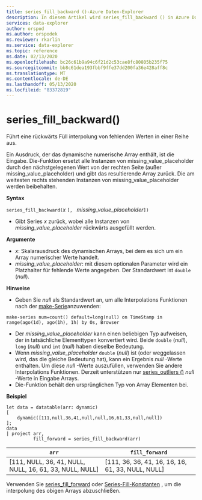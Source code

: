 ```yaml
---
title: series_fill_backward ()-Azure Daten-Explorer
description: In diesem Artikel wird series_fill_backward () in Azure Daten-Explorer beschrieben.
services: data-explorer
author: orspod
ms.author: orspodek
ms.reviewer: rkarlin
ms.service: data-explorer
ms.topic: reference
ms.date: 02/13/2020
ms.openlocfilehash: bc26c61b9a94c6f21d2c53cae8fc80805b235f75
ms.sourcegitcommit: bb8c61dea193fbbf9ffe37dd200fa36e428aff8c
ms.translationtype: MT
ms.contentlocale: de-DE
ms.lasthandoff: 05/13/2020
ms.locfileid: "83372819"
---
```

# <a name="series_fill_backward"></a>series_fill_backward()

Führt eine rückwärts Füll interpolung von fehlenden Werten in einer Reihe aus.

Ein Ausdruck, der das dynamische numerische Array enthält, ist die Eingabe. Die-Funktion ersetzt alle Instanzen von missing_value_placeholder durch den nächstgelegenen Wert von der rechten Seite (außer missing_value_placeholder) und gibt das resultierende Array zurück. Die am weitesten rechts stehenden Instanzen von missing_value_placeholder werden beibehalten.

**Syntax**

`series_fill_backward(`*x* `[, ` *missing_value_placeholder*`])`
* Gibt Series *x* zurück, wobei alle Instanzen von *missing_value_placeholder* rückwärts ausgefüllt werden.

**Argumente**

* *x*: Skalarausdruck des dynamischen Arrays, bei dem es sich um ein Array numerischer Werte handelt.
* *missing_value_placeholder*: mit diesem optionalen Parameter wird ein Platzhalter für fehlende Werte angegeben. Der Standardwert ist `double` (*null*).

**Hinweise**

* Geben Sie *null* als Standardwert an, um alle Interpolations Funktionen nach der [make-Serie](make-seriesoperator.md)anzuwenden: 

```kusto
make-series num=count() default=long(null) on TimeStamp in range(ago(1d), ago(1h), 1h) by Os, Browser
```

* Der *missing_value_placeholder* kann einen beliebigen Typ aufweisen, der in tatsächliche Elementtypen konvertiert wird. Beide `double` (*null*), `long` (*null*) und `int` (*null*) haben dieselbe Bedeutung.
* Wenn *missing_value_placeholder* `double` (*null*) ist (oder weggelassen wird, das die gleiche Bedeutung hat), kann ein Ergebnis *null* -Werte enthalten. Um diese *null* -Werte auszufüllen, verwenden Sie andere Interpolations Funktionen. Derzeit unterstützen nur [series_outliers ()](series-outliersfunction.md) *null* -Werte in Eingabe Arrays.
* Die-Funktion behält den ursprünglichen Typ von Array Elementen bei.

**Beispiel**

<!-- csl: https://help.kusto.windows.net:443/Samples -->
```kusto
let data = datatable(arr: dynamic)
[
    dynamic([111,null,36,41,null,null,16,61,33,null,null])   
];
data 
| project arr, 
          fill_forward = series_fill_backward(arr)

```

|`arr`|`fill_forward`|
|---|---|
|[111, NULL, 36, 41, NULL, NULL, 16, 61, 33, NULL, NULL]|[111, 36, 36, 41, 16, 16, 16, 61, 33, NULL, NULL]|

  
Verwenden Sie [series_fill_forward](series-fill-forwardfunction.md) oder [Series-Fill-Konstanten](series-fill-constfunction.md) , um die interpolung des obigen Arrays abzuschließen.
